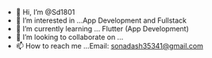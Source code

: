 - 👋 Hi, I’m @Sd1801
- 👀 I’m interested in ...App Development and Fullstack
- 🌱 I’m currently learning ... Flutter (App Development)
- 💞️ I’m looking to collaborate on ...
- 📫 How to reach me ...Email: sonadash35341@gmail.com

<!---
Sd1801/Sd1801 is a ✨ special ✨ repository because its `README.md` (this file) appears on your GitHub profile.
You can click the Preview link to take a look at your changes.
--->
